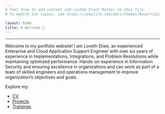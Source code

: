 ```yaml
---
# Feel free to add content and custom Front Matter to this file.
# To modify the layout, see https://jekyllrb.com/docs/themes/#overriding-theme-defaults

layout: home
title: # Welcome 👋
---
```

---
Welcome to my portfolio website!
I am Loveth Diwe, an experienced Enterprise and Cloud Application Support Engineer with over six years of experience in Implementations, Integrations, and Problem Resolutions while maintaining optimized performance. Hands-on experience in Information Security and ensuring excellence in organizations and can work as part of a team of skilled engineers and operations management to improve organization’s objectives and goals.

Explore my:
- [CV](/cv)
- [Projects](/projects)
- [Trainings](/trainings)